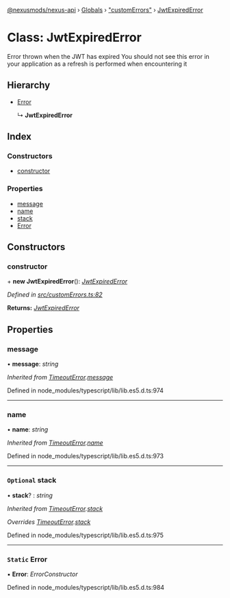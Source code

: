 [@nexusmods/nexus-api](../README.md) › [Globals](../globals.md) › ["customErrors"](../modules/_customerrors_.md) › [JwtExpiredError](_customerrors_.jwtexpirederror.md)

# Class: JwtExpiredError

Error thrown when the JWT has expired
You should not see this error in your application as a refresh is performed when encountering it

## Hierarchy

* [Error](_customerrors_.timeouterror.md#static-error)

  ↳ **JwtExpiredError**

## Index

### Constructors

* [constructor](_customerrors_.jwtexpirederror.md#constructor)

### Properties

* [message](_customerrors_.jwtexpirederror.md#message)
* [name](_customerrors_.jwtexpirederror.md#name)
* [stack](_customerrors_.jwtexpirederror.md#optional-stack)
* [Error](_customerrors_.jwtexpirederror.md#static-error)

## Constructors

###  constructor

\+ **new JwtExpiredError**(): *[JwtExpiredError](_customerrors_.jwtexpirederror.md)*

*Defined in [src/customErrors.ts:82](https://github.com/Nexus-Mods/node-nexus-api/blob/af3f187/src/customErrors.ts#L82)*

**Returns:** *[JwtExpiredError](_customerrors_.jwtexpirederror.md)*

## Properties

###  message

• **message**: *string*

*Inherited from [TimeoutError](_customerrors_.timeouterror.md).[message](_customerrors_.timeouterror.md#message)*

Defined in node_modules/typescript/lib/lib.es5.d.ts:974

___

###  name

• **name**: *string*

*Inherited from [TimeoutError](_customerrors_.timeouterror.md).[name](_customerrors_.timeouterror.md#name)*

Defined in node_modules/typescript/lib/lib.es5.d.ts:973

___

### `Optional` stack

• **stack**? : *string*

*Inherited from [TimeoutError](_customerrors_.timeouterror.md).[stack](_customerrors_.timeouterror.md#optional-stack)*

*Overrides [TimeoutError](_customerrors_.timeouterror.md).[stack](_customerrors_.timeouterror.md#optional-stack)*

Defined in node_modules/typescript/lib/lib.es5.d.ts:975

___

### `Static` Error

▪ **Error**: *ErrorConstructor*

Defined in node_modules/typescript/lib/lib.es5.d.ts:984
